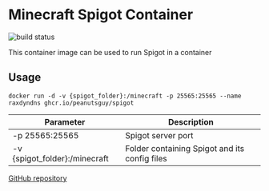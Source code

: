 # Minecraft Spigot Container
![build status](https://github.com/peanutsguy/spigot/actions/workflows/docker-image.yml/badge.svg)

This container image can be used to run Spigot in a container

## Usage
```docker
docker run -d -v {spigot_folder}:/minecraft -p 25565:25565 --name raxdyndns ghcr.io/peanutsguy/spigot
```

| Parameter | Description |
| - | - |
| -p 25565:25565 | Spigot server port |
| -v {spigot_folder}:/minecraft | Folder containing Spigot and its config files |

[GitHub repository](https://github.com/peanutsguy/spigot)